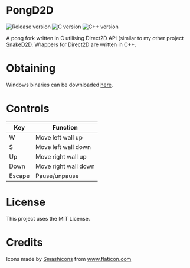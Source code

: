 # PongD2D

![Release version](https://img.shields.io/badge/release-v1.1.0-green.svg)
![C version](https://img.shields.io/badge/version-C20-blue.svg)
![C++ version](https://img.shields.io/badge/version-C++20-blue.svg)

A pong fork written in C utilising Direct2D API (similar to my other project [SnakeD2D](https://github.com/makuke1234/SnakeD2D). Wrappers for Direct2D are written in C++.


# Obtaining

Windows binaries can be downloaded [here](https://github.com/makuke1234/PongD2D/releases/tag/Release_1.0.2).


# Controls

| Key    | Function             |
|--------|----------------------|
| W      | Move left wall up    |
| S      | Move left wall down  |
| Up     | Move right wall up   |
| Down   | Move right wall down |
| Escape | Pause/unpause        |


# License

This project uses the MIT License.


# Credits

<div>Icons made by <a href="https://www.flaticon.com/authors/smashicons" title="Smashicons">Smashicons</a> from <a href="https://www.flaticon.com/" title="Flaticon">www.flaticon.com</a></div>

